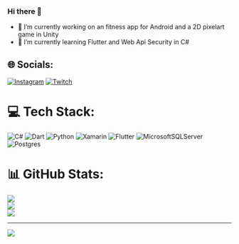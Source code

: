 ### Hi there 👋

- 🔭 I’m currently working on an fitness app for Android and a 2D pixelart game in Unity
- 🌱 I’m currently learning Flutter and Web Api Security in C#




## 🌐 Socials:
[![Instagram](https://img.shields.io/badge/Instagram-%23E4405F.svg?logo=Instagram&logoColor=white)](https://instagram.com/Mett.wurstpower) [![Twitch](https://img.shields.io/badge/Twitch-%239146FF.svg?logo=Twitch&logoColor=white)](https://twitch.tv/MattsPowers) 

# 💻 Tech Stack:
![C#](https://img.shields.io/badge/c%23-%23239120.svg?style=for-the-badge&logo=c-sharp&logoColor=white) ![Dart](https://img.shields.io/badge/dart-%230175C2.svg?style=for-the-badge&logo=dart&logoColor=white) ![Python](https://img.shields.io/badge/python-3670A0?style=for-the-badge&logo=python&logoColor=ffdd54) ![Xamarin](https://img.shields.io/badge/Xamarin-3199DC?style=for-the-badge&logo=xamarin&logoColor=white) ![Flutter](https://img.shields.io/badge/Flutter-%2302569B.svg?style=for-the-badge&logo=Flutter&logoColor=white) ![MicrosoftSQLServer](https://img.shields.io/badge/Microsoft%20SQL%20Sever-CC2927?style=for-the-badge&logo=microsoft%20sql%20server&logoColor=white) ![Postgres](https://img.shields.io/badge/postgres-%23316192.svg?style=for-the-badge&logo=postgresql&logoColor=white)
# 📊 GitHub Stats:
![](https://github-readme-stats.vercel.app/api?username=MatthiasBae&theme=dark&hide_border=false&include_all_commits=true&count_private=true)<br/>
![](https://github-readme-streak-stats.herokuapp.com/?user=MatthiasBae&theme=dark&hide_border=false)<br/>
![](https://github-readme-stats.vercel.app/api/top-langs/?username=MatthiasBae&theme=dark&hide_border=false&include_all_commits=true&count_private=true&layout=compact)

---
[![](https://visitcount.itsvg.in/api?id=MatthiasBae&icon=0&color=0)](https://visitcount.itsvg.in)
